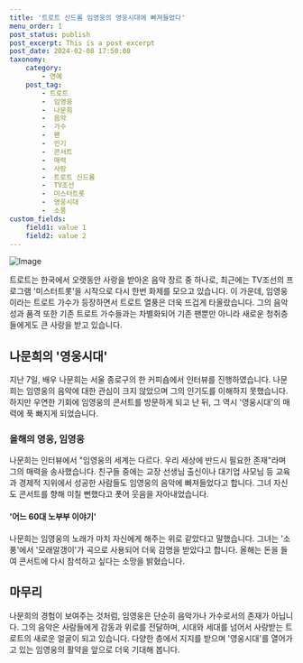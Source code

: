 ```yaml
---
title: '트로트 신드롬 임영웅의 영웅시대에 빠져들었다'
menu_order: 1
post_status: publish
post_excerpt: This is a post excerpt
post_date: 2024-02-08 17:50:08
taxonomy:
    category:
        - 연예
    post_tag:
        - 트로트
        -  임영웅
        -  나문희
        -  음악
        -  가수
        -  팬
        -  인기
        -  콘서트
        -  매력
        -  사랑
        -  트로트 신드롬
        -  TV조선
        -  미스터트롯
        -  영웅시대
        -  소풍
custom_fields:
    field1: value 1
    field2: value 2
---
```


![Image](https://ssl.pstatic.net/mimgnews/image/468/2024/02/07/0001029005_001_20240207165804859.jpg?type=w540)

트로트는 한국에서 오랫동안 사랑을 받아온 음악 장르 중 하나로, 최근에는 TV조선의 프로그램 '미스터트롯'을 시작으로 다시 한번 화제를 모으고 있습니다. 이 가운데, 임영웅이라는 트로트 가수가 등장하면서 트로트 열풍은 더욱 뜨겁게 타올랐습니다. 그의 음악성과 품격 또한 기존 트로트 가수들과는 차별화되어 기존 팬뿐만 아니라 새로운 청취층들에게도 큰 사랑을 받고 있습니다.
## 나문희의 '영웅시대'
지난 7일, 배우 나문희는 서울 종로구의 한 커피숍에서 인터뷰를 진행하였습니다. 나문희는 임영웅의 음악에 대한 관심이 크지 않았으며 그의 인기도를 이해하지 못했습니다. 하지만 우연한 기회에 임영웅의 콘서트를 방문하게 되고 난 뒤, 그 역시 '영웅시대'의 매력에 푹 빠지게 되었습니다.
### 올해의 영웅, 임영웅
나문희는 인터뷰에서 "임영웅의 세계는 다르다. 우리 세상에 반드시 필요한 존재"라며 그의 매력을 송사했습니다. 친구들 중에는 교장 선생님 출신이나 대기업 사모님 등 교육과 경제적 지위에서 성공한 사람들도 임영웅의 음악에 빠져들었다고 합니다. 그녀 자신도 콘서트를 향해 미칠 뻔했다고 폿어 웃음을 자아내었습니다.
#### '어느 60대 노부부 이야기'
나문희는 임영웅의 노래가 마치 자신에게 해주는 위로 같았다고 말했습니다. 그녀는 '소풍'에서 '모래알갱이'가 곡으로 사용되어 더욱 감명을 받았다고 합니다. 올해는 돈을 들여 콘서트에 다시 참석하고 싶다는 소망을 밝혔습니다.
## 마무리
나문희의 경험이 보여주는 것처럼, 임영웅은 단순히 음악가나 가수로서의 존재가 아닙니다. 그의 음악은 사람들에게 감동과 위로를 전달하며, 시대와 세대를 넘어서 사랑받는 트로트의 새로운 얼굴이 되고 있습니다. 다양한 층에서 지지를 받으며 '영웅시대'를 열어가고 있는 임영웅의 활약을 앞으로 더욱 기대해 봅니다.
